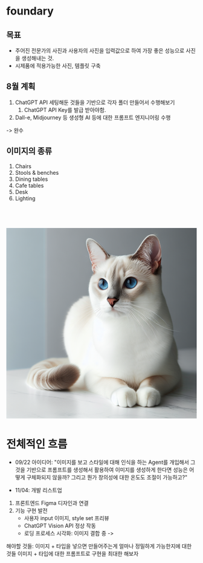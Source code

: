 # foundary

## 목표 
- 주어진 전문가의 사진과 사용자의 사진을 입력값으로 하여 가장 좋은 성능으로 사진을 생성해내는 것.
- 시제품에 적용가능한 사진, 템플릿 구축

## 8월 계획
1. ChatGPT API 세팅해둔 것들을 기반으로 각자 폴더 만들어서 수행해보기
   1) ChatGPT API Key를 발급 받아야함.
2. Dall-e, Midjourney 등 생성형 AI 등에 대한 프롬프트 엔지니어링 수행


-> 완수


## 이미지의 종류
1. Chairs
2. Stools & benches
3. Dining tables
4. Cafe tables
5. Desk
6. Lighting

<br>

![Alt Text](77_images/whitecat_withagoodstart.png)
=======

# 전체적인 흐름 
- 09/22 아이디어: "이미지를 보고 스타일에 대해 인식을 하는 Agent를 개입해서 그것을 기반으로 프롬프트를 생성해서 활용하여 이미지를 생성하게 한다면 성능은 어떻게 구체화되지 않을까? 그리고 뭔가 창의성에 대한 온도도 조절이 가능하고?"

- 11/04: 개발 리스트업 
1) 프론트엔드 Figma 디자인과 연결
2) 기능 구현 발전
   - 사용자 input 이미지, style set 프리뷰
   - ChatGPT Vision API 정상 작동
   - 로딩 프로세스 시각화: 이미지 결합 중 -> 

해야할 것들: 이미지 + 타입을 넣으면 만들어주는게 얼마나 정밀하게 가능한지에 대한 것들
이미지 + 타입에 대한 프롬프트로 구현을 최대한 해보자